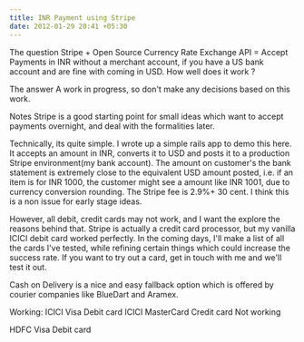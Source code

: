 ```yaml
---
title: INR Payment using Stripe
date: 2012-01-29 20:41 +05:30
---
```

The question
Stripe + Open Source Currency Rate Exchange API = Accept Payments in INR without a merchant account, if you have a US bank account and are fine with coming in USD. How well does it work ?

The answer
A work in progress, so don't make any decisions based on this work.

Notes
Stripe is a good starting point for small ideas which want to accept payments overnight, and deal with the formalities later.

Technically, its quite simple. I wrote up a simple rails app to demo this here. It accepts an amount in INR, converts it to USD  and posts it to a production Stripe environment(my bank account). The amount on customer's the bank statement is extremely close to the equivalent USD amount posted, i.e. if an item is for INR 1000, the customer might see a amount like INR 1001, due to currency conversion rounding. The Stripe fee is 2.9%+ 30 cent. I think this is a non issue for early stage ideas.

However, all debit, credit cards may not work, and I want the explore the reasons behind that. Stripe is actually a credit card processor, but my vanilla ICICI debit card worked perfectly. In the coming days, I'll make a list of all the cards I've tested, while refining certain things which could increase the success rate. If you want to try out a card, get in touch with me and we'll test it out.

Cash on Delivery is a nice and easy fallback option which is offered by courier companies like BlueDart and Aramex.

Working:
ICICI Visa Debit card
ICICI MasterCard Credit card
Not working

HDFC Visa Debit card
